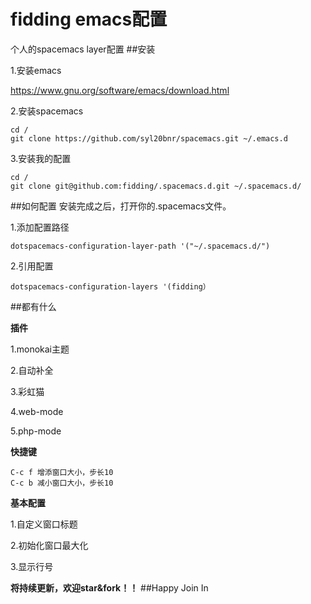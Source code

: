 # fidding emacs配置
个人的spacemacs layer配置
##安装

1.安装emacs

 https://www.gnu.org/software/emacs/download.html 

2.安装spacemacs
```
cd /
git clone https://github.com/syl20bnr/spacemacs.git ~/.emacs.d
```
3.安装我的配置
```
cd /
git clone git@github.com:fidding/.spacemacs.d.git ~/.spacemacs.d/
```
##如何配置
安装完成之后，打开你的.spacemacs文件。

1.添加配置路径  
```
dotspacemacs-configuration-layer-path '("~/.spacemacs.d/")
```
2.引用配置
```
dotspacemacs-configuration-layers '(fidding）
```
##都有什么

**插件**

1.monokai主题

2.自动补全

3.彩虹猫

4.web-mode

5.php-mode

**快捷键**

```
C-c f 增添窗口大小，步长10
C-c b 减小窗口大小，步长10
```
**基本配置**

1.自定义窗口标题

2.初始化窗口最大化

3.显示行号

**将持续更新，欢迎star&fork！！**
##Happy Join In